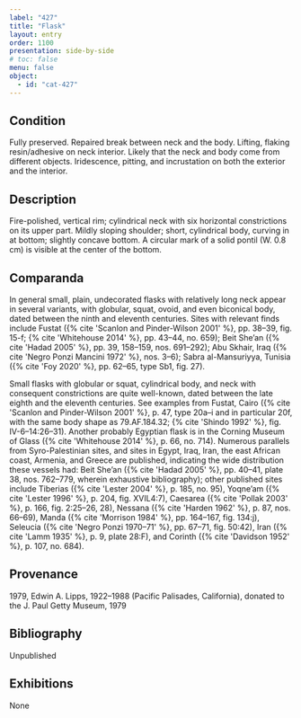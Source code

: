 ```yaml
---
label: "427"
title: "Flask"
layout: entry
order: 1100
presentation: side-by-side
# toc: false
menu: false
object:
  - id: "cat-427"
---
```


## Condition

Fully preserved. Repaired break between neck and the body. Lifting, flaking resin/adhesive on neck interior. Likely that the neck and body come from different objects. Iridescence, pitting, and incrustation on both the exterior and the interior.

## Description

Fire-polished, vertical rim; cylindrical neck with six horizontal constrictions on its upper part. Mildly sloping shoulder; short, cylindrical body, curving in at bottom; slightly concave bottom. A circular mark of a solid pontil (W. 0.8 cm) is visible at the center of the bottom.

## Comparanda

In general small, plain, undecorated flasks with relatively long neck appear in several variants, with globular, squat, ovoid, and even biconical body, dated between the ninth and eleventh centuries. Sites with relevant finds include Fustat ({% cite 'Scanlon and Pinder-Wilson 2001' %}, pp. 38–39, fig. 15-f; {% cite 'Whitehouse 2014' %}, pp. 43–44, no. 659); Beit She’an ({% cite 'Hadad 2005' %}, pp. 39, 158–159, nos. 691–292); Abu Skhair, Iraq ({% cite 'Negro Ponzi Mancini 1972' %}, nos. 3–6); Sabra al-Mansuriyya, Tunisia ({% cite 'Foy 2020' %}, pp. 62–65, type Sb1, fig. 27).

Small flasks with globular or squat, cylindrical body, and neck with consequent constrictions are quite well-known, dated between the late eighth and the eleventh centuries. See examples from Fustat, Cairo ({% cite 'Scanlon and Pinder-Wilson 2001' %}, p. 47, type 20a–i and in particular 20f, with the same body shape as 79.AF.184.32; {% cite 'Shindo 1992' %}, fig. IV-6–14:26–31). Another probably Egyptian flask is in the Corning Museum of Glass ({% cite 'Whitehouse 2014' %}, p. 66, no. 714). Numerous parallels from Syro-Palestinian sites, and sites in Egypt, Iraq, Iran, the east African coast, Armenia, and Greece are published, indicating the wide distribution these vessels had: Beit She’an ({% cite 'Hadad 2005' %}, pp. 40–41, plate 38, nos. 762–779, wherein exhaustive bibliography); other published sites include Tiberias ({% cite 'Lester 2004' %}, p. 185, no. 95), Yoqne’am ({% cite 'Lester 1996' %}, p. 204, fig. XVIL4:7), Caesarea ({% cite 'Pollak 2003' %}, p. 166, fig. 2:25–26, 28), Nessana ({% cite 'Harden 1962' %}, p. 87, nos. 66–69), Manda ({% cite 'Morrison 1984' %}, pp. 164–167, fig. 134:j), Seleucia ({% cite 'Negro Ponzi 1970–71' %}, pp. 67–71, fig. 50:42), Iran ({% cite 'Lamm 1935' %}, p. 9, pIate 28:F), and Corinth ({% cite 'Davidson 1952' %}, p. 107, no. 684).

## Provenance

1979, Edwin A. Lipps, 1922–1988 (Pacific Palisades, California), donated to the J. Paul Getty Museum, 1979

## Bibliography

Unpublished

## Exhibitions

None